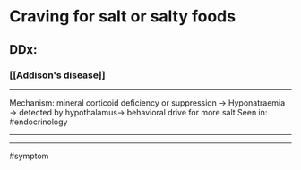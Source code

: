 # Craving for salt or salty foods
## DDx:
### [[Addison's disease]]

---
Mechanism: mineral corticoid deficiency or suppression → Hyponatraemia → detected by hypothalamus→ behavioral drive for more salt
Seen in: #endocrinology 

---


---
#symptom 